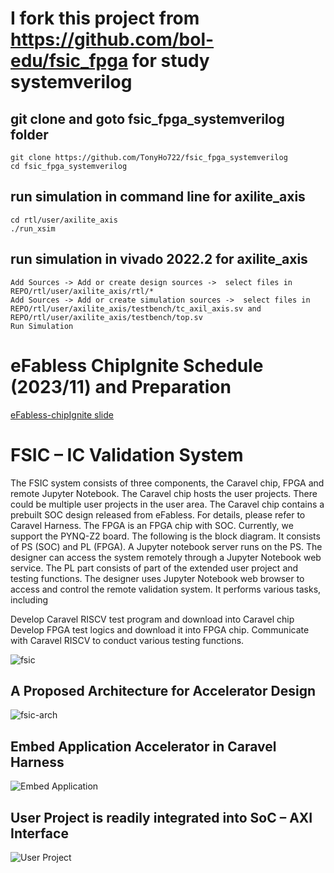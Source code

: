 # I fork this project from https://github.com/bol-edu/fsic_fpga for study systemverilog

## git clone and goto fsic_fpga_systemverilog folder
```
git clone https://github.com/TonyHo722/fsic_fpga_systemverilog
cd fsic_fpga_systemverilog
```

## run simulation in command line for axilite_axis
```
cd rtl/user/axilite_axis
./run_xsim
```
## run simulation in vivado 2022.2 for axilite_axis
```
Add Sources -> Add or create design sources ->  select files in REPO/rtl/user/axilite_axis/rtl/*
Add Sources -> Add or create simulation sources ->  select files in REPO/rtl/user/axilite_axis/testbench/tc_axil_axis.sv and REPO/rtl/user/axilite_axis/testbench/top.sv
Run Simulation
```

# eFabless ChipIgnite Schedule (2023/11) and Preparation
[eFabless-chipIgnite slide](https://github.com/bol-edu/fsic_fpga/files/12040111/eFabless-chipIgnite.pptx)

# FSIC – IC Validation System
The FSIC system consists of three components, the Caravel chip, FPGA and remote Jupyter Notebook.  The Caravel chip hosts the user projects. There could be multiple user projects in the user area. The Caravel chip contains a prebuilt SOC design released from eFabless. For details, please refer to Caravel Harness. The FPGA is an FPGA chip with SOC. Currently, we support the PYNQ-Z2 board. The following is the block diagram. It consists of PS (SOC) and PL (FPGA). A Jupyter notebook server runs on the PS. The designer can access the system remotely through a Jupyter Notebook web service. The PL part consists of part of the extended user project and testing functions.  The designer uses Jupyter Notebook web browser to access and control the remote validation system. It performs various tasks, including

Develop Caravel RISCV test program and download into Caravel chip
Develop FPGA test logics and download it into FPGA chip.
Communicate with Caravel RISCV to conduct various testing functions.

![fsic](https://github.com/kevinjantw/fsic_validation_dev/assets/11850122/2f59f43e-f85c-46f7-b190-2ff76c9bb978)

## A Proposed Architecture for Accelerator Design
![fsic-arch](https://github.com/kevinjantw/fsic_validation_dev/assets/11850122/392e7c5c-1a96-4df8-bcbf-948d4e842a21)

## Embed Application Accelerator in Caravel Harness
![Embed Application](https://github.com/kevinjantw/fsic_validation_dev/assets/11850122/a6f4b96a-0fc5-4d57-b7ec-c216e6c97763)

## User Project is readily integrated into SoC – AXI Interface
![User Project](https://github.com/kevinjantw/fsic_validation_dev/assets/11850122/d8eae521-5b76-4ab8-9325-afd919aa9b49)


